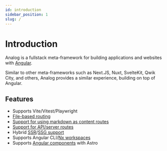 ```yaml
---
id: introduction
sidebar_position: 1
slug: /
---
```


# Introduction

Analog is a fullstack meta-framework for building applications and websites with [Angular](https://angular.dev).

Similar to other meta-frameworks such as Next.JS, Nuxt, SvelteKit, Qwik City, and others, Analog provides a similar experience, building on top of Angular.

## Features

- Supports Vite/Vitest/Playwright
- [File-based routing](/docs/features/routing/overview)
- [Support for using markdown as content routes](/docs/features/routing/content)
- [Support for API/server routes](/docs/features/api/overview)
- Hybrid [SSR](/docs/features/server/server-side-rendering)/[SSG support](/docs/features/server/static-site-generation)
- Supports Angular CLI/[Nx workspaces](/docs/integrations/nx)
- Supports [Angular components](/docs/packages/astro-angular/overview) with Astro
